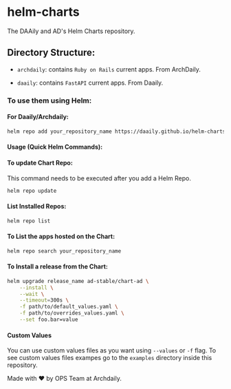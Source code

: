 [//]: # (Maintained by OPS Team at Archdaily)
[//]: # (Sept 2022)
[//]: # (Style Guide: https://www.markdownguide.org/basic-syntax/)

# helm-charts
The DAAily and AD's Helm Charts repository.

## Directory Structure:

* `archdaily`: contains `Ruby on Rails` current apps. From ArchDaily.

* `daaily`: contains `FastAPI` current apps. From Daaily.

### To use them using Helm:
#### For Daaily/Archdaily:

```bash
helm repo add your_repository_name https://daaily.github.io/helm-charts/
```

#### Usage (Quick Helm Commands):

#### To update Chart Repo:

This command needs to be executed after you add a Helm Repo.

```bash
helm repo update
```

#### List Installed Repos:

```bash
helm repo list
```

#### To List the apps hosted on the Chart:

```bash
helm repo search your_repository_name
```

#### To Install a release from the Chart:

```bash
helm upgrade release_name ad-stable/chart-ad \
    --install \
    --wait \
    --timeout=300s \
    -f path/to/default_values.yaml \
    -f path/to/overrides_values.yaml \
    --set foo.bar=value
```

#### Custom Values

You can use custom values files as you want using `--values` or `-f` flag. To see custom values files exampes go to the `examples` directory inside this repository.

Made with ❤️ by OPS Team at Archdaily.